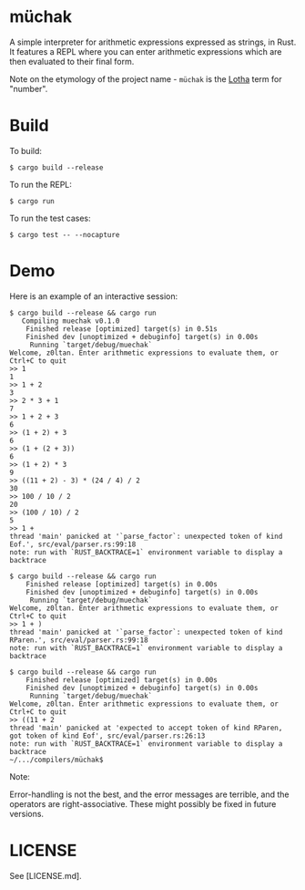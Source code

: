 # müchak

A simple interpreter for arithmetic expressions expressed as strings, in Rust. It features a REPL where you can enter arithmetic expressions 
which are then evaluated to their final form.

Note on the etymology of the project name - `müchak` is the [Lotha](https://en.wikipedia.org/wiki/Lotha_language) term for "number".

# Build

To build:

```
$ cargo build --release
```

To run the REPL:

```
$ cargo run
```

To run the test cases:

```
$ cargo test -- --nocapture
```

# Demo

Here is an example of an interactive session:

```
$ cargo build --release && cargo run
   Compiling muechak v0.1.0 
    Finished release [optimized] target(s) in 0.51s
    Finished dev [unoptimized + debuginfo] target(s) in 0.00s
     Running `target/debug/muechak`
Welcome, z0ltan. Enter arithmetic expressions to evaluate them, or Ctrl+C to quit
>> 1
1
>> 1 + 2
3
>> 2 * 3 + 1
7
>> 1 + 2 + 3
6
>> (1 + 2) + 3
6
>> (1 + (2 + 3))
6
>> (1 + 2) * 3
9
>> ((11 + 2) - 3) * (24 / 4) / 2
30
>> 100 / 10 / 2
20
>> (100 / 10) / 2
5
>> 1 +
thread 'main' panicked at '`parse_factor`: unexpected token of kind Eof.', src/eval/parser.rs:99:18
note: run with `RUST_BACKTRACE=1` environment variable to display a backtrace

$ cargo build --release && cargo run
    Finished release [optimized] target(s) in 0.00s
    Finished dev [unoptimized + debuginfo] target(s) in 0.00s
     Running `target/debug/muechak`
Welcome, z0ltan. Enter arithmetic expressions to evaluate them, or Ctrl+C to quit
>> 1 + )
thread 'main' panicked at '`parse_factor`: unexpected token of kind RParen.', src/eval/parser.rs:99:18
note: run with `RUST_BACKTRACE=1` environment variable to display a backtrace

$ cargo build --release && cargo run
    Finished release [optimized] target(s) in 0.00s
    Finished dev [unoptimized + debuginfo] target(s) in 0.00s
     Running `target/debug/muechak`
Welcome, z0ltan. Enter arithmetic expressions to evaluate them, or Ctrl+C to quit
>> ((11 + 2
thread 'main' panicked at 'expected to accept token of kind RParen, got token of kind Eof', src/eval/parser.rs:26:13
note: run with `RUST_BACKTRACE=1` environment variable to display a backtrace
~/.../compilers/müchak$

```

Note:

Error-handling is not the best, and the error messages are terrible, and the operators are right-associative. These might possibly be fixed in future versions.

# LICENSE

See [LICENSE.md].